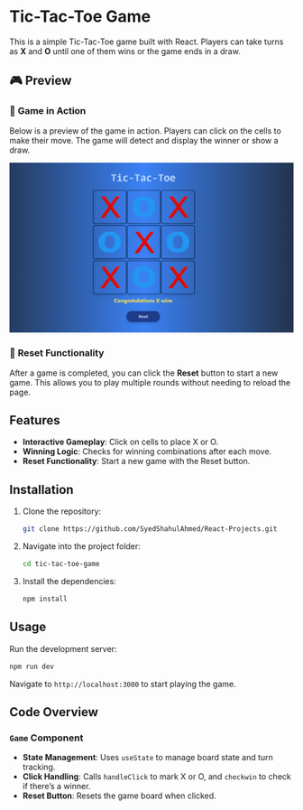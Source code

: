 # Tic-Tac-Toe Game

This is a simple Tic-Tac-Toe game built with React. Players can take turns as **X** and **O** until one of them wins or the game ends in a draw. 

## 🎮 Preview

### 🧩 **Game in Action**

Below is a preview of the game in action. Players can click on the cells to make their move. The game will detect and display the winner or show a draw.

![Tic-Tac-Toe Game Screenshot](./src/Preview/preview.png)

### 🔄 **Reset Functionality**

After a game is completed, you can click the **Reset** button to start a new game. This allows you to play multiple rounds without needing to reload the page.

## Features

- **Interactive Gameplay**: Click on cells to place X or O.
- **Winning Logic**: Checks for winning combinations after each move.
- **Reset Functionality**: Start a new game with the Reset button.

## Installation

1. Clone the repository:
   ```bash
   git clone https://github.com/SyedShahulAhmed/React-Projects.git
   ```
2. Navigate into the project folder:
   ```bash
   cd tic-tac-toe-game
   ```
3. Install the dependencies:
   ```bash
   npm install
   ```

## Usage

Run the development server:
```bash
npm run dev
```

Navigate to `http://localhost:3000` to start playing the game.

## Code Overview

### `Game` Component

- **State Management**: Uses `useState` to manage board state and turn tracking.
- **Click Handling**: Calls `handleClick` to mark X or O, and `checkwin` to check if there’s a winner.
- **Reset Button**: Resets the game board when clicked.
